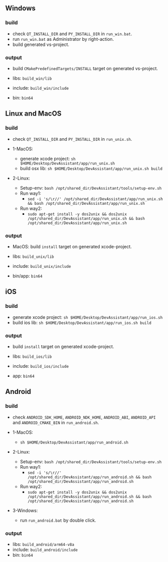 ## Windows
### build
- check `QT_INSTALL_DIR` and `PY_INSTALL_DIR` in `run_win.bat`.
- run `run_win.bat` as Administrator by right-action.
- build generated vs-project.

### output
- build `CMakePredefinedTargets/INSTALL` target on generated vs-project.

- libs: `build_win/lib`
- include: `build_win/include`
- bin: `bin64`


## Linux and MacOS
### build
- check `QT_INSTALL_DIR` and `PY_INSTALL_DIR` in `run_unix.sh`.

- 1-MacOS:
    * generate xcode project: `sh $HOME/Desktop/DevAssistant/app/run_unix.sh`
    * build osx lib: `sh $HOME/Desktop/DevAssistant/app/run_unix.sh build`
- 2-Linux:
    * Setup-env: `bash /opt/shared_dir/DevAssistant/tools/setup-env.sh`
    * Run way1:
        * `sed -i 's/\r//' /opt/shared_dir/DevAssistant/app/run_unix.sh && bash /opt/shared_dir/DevAssistant/app/run_unix.sh`
    * Run way2:
        * `sudo apt-get install -y dos2unix && dos2unix /opt/shared_dir/DevAssistant/app/run_unix.sh && bash /opt/shared_dir/DevAssistant/app/run_unix.sh`

### output
- MacOS: build `install` target on generated xcode-project.

- libs: `build_unix/lib`
- include: `build_unix/include`
- bin/app: `bin64`


## iOS
### build
- generate xcode project: `sh $HOME/Desktop/DevAssistant/app/run_ios.sh`
- build ios lib: `sh $HOME/Desktop/DevAssistant/app/run_ios.sh build`

### output
- build `install` target on generated xcode-project.

- libs: `build_ios/lib`
- include: `build_ios/include`
- app: `bin64`


## Android
### build
- check `ANDROID_SDK_HOME`, `ANDROID_NDK_HOME`, `ANDROID_ABI`, `ANDROID_API` and `ANDROID_CMAKE_BIN` in `run_android.sh`.

- 1-MacOS:
    * `sh $HOME/Desktop/DevAssistant/app/run_android.sh`
- 2-Linux:
    * Setup-env: `bash /opt/shared_dir/DevAssistant/tools/setup-env.sh`
    * Run way1:
        * `sed -i 's/\r//' /opt/shared_dir/DevAssistant/app/run_android.sh && bash /opt/shared_dir/DevAssistant/app/run_android.sh`
    * Run way2:
        * `sudo apt-get install -y dos2unix && dos2unix /opt/shared_dir/DevAssistant/app/run_android.sh && bash /opt/shared_dir/DevAssistant/app/run_android.sh`
- 3-Windows:
    - run `run_android.bat` by double click.

### output
- libs: `build_android/arm64-v8a`
- include: `build_android/include`
- bin: `bin64`
